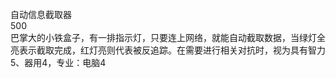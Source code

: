 <title>自动信息截取器</title>
<meta name="GENERATOR" content="WinCHM">
<meta http-equiv="Content-Type" content="text/html; charset=gb2312">
<br>自动信息截取器
<br>500
<br>巴掌大的小铁盒子，有一排指示灯，只要连上网络，就能自动截取数据，当绿灯全亮表示截取完成，红灯亮则代表被反追踪。在需要进行相关对抗时，视为具有智力5、器用4，专业：电脑4